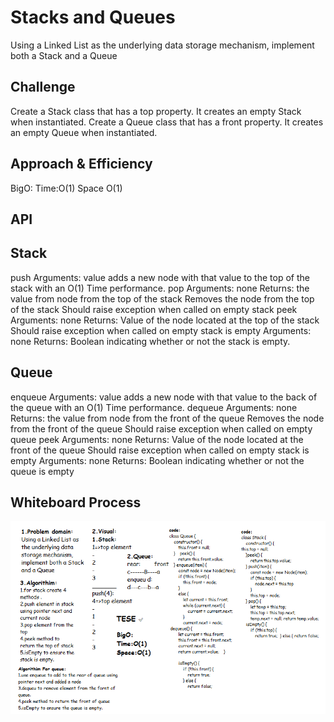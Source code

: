 # Stacks and Queues
<!-- Short summary or background information -->
Using a Linked List as the underlying data storage mechanism, implement both a Stack and a Queue

## Challenge
<!-- Description of the challenge -->
Create a Stack class that has a top property. It creates an empty Stack when instantiated.
Create a Queue class that has a front property. It creates an empty Queue when instantiated.

## Approach & Efficiency
<!-- What approach did you take? Why? What is the Big O space/time for this approach? -->
BigO:
Time:O(1)
Space O(1)
## API
<!-- Description of each method publicly available to your Stack and Queue-->
## Stack
push
Arguments: value
adds a new node with that value to the top of the stack with an O(1) Time performance.
pop
Arguments: none
Returns: the value from node from the top of the stack
Removes the node from the top of the stack
Should raise exception when called on empty stack
peek
Arguments: none
Returns: Value of the node located at the top of the stack
Should raise exception when called on empty stack
is empty
Arguments: none
Returns: Boolean indicating whether or not the stack is empty.
## Queue
 enqueue
Arguments: value
adds a new node with that value to the back of the queue with an O(1) Time performance.
dequeue
Arguments: none
Returns: the value from node from the front of the queue
Removes the node from the front of the queue
Should raise exception when called on empty queue
peek
Arguments: none
Returns: Value of the node located at the front of the queue
Should raise exception when called on empty stack
is empty
Arguments: none
Returns: Boolean indicating whether or not the queue is empty

## Whiteboard Process
<!-- Embedded whiteboard image -->
![stack-and-queue](/code-challenge10/stack-and-queue.png)